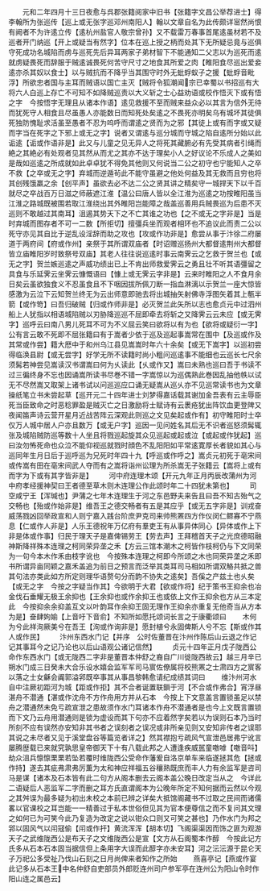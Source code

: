 <!-- { "loadSidebar": true } -->
　　元和二年四月十三日夜愈与呉郡张籍阅家中旧书【张籍字文昌公举荐进士】得李翰所为张巡传【巡上或无张字巡邓州南阳人】翰以文章自名为此传颇详宻然尚恨有阙者不为许逺立传【逺杭州盐官人敬宗曾孙】又不载雷万春事首尾逺虽材若不及巡者开门纳巡【开上或疑当有然字】位本在巡上授之柄而处其下无所疑忌竟与巡俱守死成功名城陷而虏与巡死先后异耳两家子弟材智下不能通知二父志以为巡死而逺就虏疑畏死而辞服于贼逺诚畏死何苦守尺寸之地食其所爱之肉【睢阳食尽巡出爱妾逺亦杀其奴以食士】以与贼抗而不降乎当其围守时外无蚍蜉蚁子之援【蚍蜉音毗浮】所欲忠者国与主耳而贼语以国亡主灭【贼将令狐潮闻宗已幸蜀以书招巡有大将六人白巡上存亡不可知不如降贼巡责以大义斩之士心益劝语或校作悟灭下或有悟之字　今按悟字无理且从诸本作语】逺见救援不至而贼来益众必以其言为信外无待而犹死守人相食且尽虽愚人亦能数日而知死处矣逺之不畏死亦明矣乌有城坏其徒俱死独防愧耻求活虽至愚者不忍为呜呼而谓逺之贤而为之邪【其徒上或有而字或又疑而字当在死字之下邪上或无之字】说者又谓逺与巡分城而守城之陷自逺所分始以此诟逺【诟或作语非是】此又与儿童之见无异人之将死其藏腑必有先受其病者引绳而絶之其絶必有处观者见其然从而尤之其亦不达于理矣小人之好议论不乐成人之美如是哉如巡逺之所成就如此卓卓犹不得免其他则又何说当二公之初守也宁能知人之卒不救【之卒或无之字】弃城而逆遁茍此不能守虽避之他处何益及其无救而且穷也将其创残饿羸之余【创平声】虽欲去必不达二公之贤其讲之精矣守一城捍天下以千百就尽之卒战百万日滋之师蔽遮江淮【温公曰唐人皆以全江淮为巡逺之功按睢阳虽当江淮之路城既被围若取江淮绕出其外睢阳岂能障之哉盖巡善用兵贼畏巡为后患不灭巡则不敢越过其南耳】沮遏其势天下之不亡其谁之功也【之不或无之字非是】当是时弃城而图存者不可一二数【所拒切】擅彊兵坐而观者相环也不追议此而责二公以死守亦见其自比于逆乱设淫辞而助之攻也【攻或作功非是】愈尝从事于汴徐二府屡道于两府间【府或作州】亲祭于其所谓双庙者【时诏赠巡扬州大都督逺荆州大都督皆立庙睢阳岁时致祭号双庙】其老人往往说巡逺时事云南霁云之乞救于贺兰也【或无之字】贺兰嫉巡逺之声威功绩出已上不肯出师救爱霁云之勇且壮不听其语彊留之具食与乐延霁云坐霁云慷慨语曰【慷上或无霁云字非是】云来时睢阳之人不食月余日矣云虽欲独食义不忍虽食且不下咽因拔所佩刀断一指血淋漓以示贺兰一座大惊皆感激为云泣下云知贺兰终无为云出师意即驰去将出城抽矢射佛寺浮图矢着其上甎半箭【或作笴】曰吾归破贼【归或作师非是】必灭贺兰此矢所以志也愈贞元中过泗州船上人犹指以相语城陷贼以刃胁降巡巡不屈即牵去将斩之又降霁云云未应【或无霁字】巡呼云曰南八男儿死耳不可为不义屈云笑曰欲将以有为也【欲将或疑衍一字】公有言云敢不死即不屈张籍曰有于嵩者少依于巡及巡起事嵩常在围中【及巡或作及其常或作尝】籍大厯中于和州乌江县见嵩嵩时年六十余矣【或无下嵩字】以巡初尝得临涣县尉【或无尝字】好学无所不读籍时尚小粗问巡逺事不能细也云巡长七尺余须髯若神尝见嵩读汉书谓嵩曰何为乆读此【乆或作又】嵩曰未熟也巡曰吾于书读不过三徧终身不忘也因诵嵩所读书尽巻不错一字嵩惊以为巡偶熟此巻因乱抽他帙以试无不尽然嵩又取架上诸书试以问巡巡应口诵无疑嵩从巡乆亦不见巡常读书也为文章操纸笔立书未尝起草【巡开元二十四年进士刘梦得嘉话载其谢加金吾表有云主辱臣死当臣致命之时恶稔罪盈是贼灭亡之日激励将士赋诗有云褁疮犹出阵饮血更登陴又夜闻笛声诗云营开星月近战苦阵云深观此则巡之文见矣起或作有】初守睢阳时士卒仅万人城中居人户亦且数万【或无户字】巡因一见问姓名其后无不识者巡怒须髯辄张及城陷贼防巡等数十人坐且将戮巡起旋其众见巡起或起或泣【或起或作犹起】巡曰汝勿怖死命也众泣不能仰视巡就戮时顔色不乱阳阳如平常逺寛厚长者貌如其心与巡同年生月日后于巡呼巡为兄死时年四十九【呼巡或作呼之】嵩贞元初死于亳宋间或传嵩有田在亳宋间武人夺而有之嵩将诣州讼理为所杀嵩无子张籍云【嵩将上或有而字为下或有其字皆非是】
　　河中府连理木颂【开元九年正月丙辰改蒲州为河中府孝经援神契曰王者德至草木则木连理公作此颂时年二十四犹未第也】
　　司空咸宁王【浑瑊也】尹蒲之七年木连理生于河之东邑野夫来告且曰吾不知古殆气之交畅也【殆或作始非是】维吾王之德交畅者有五是其应乎【或无五字非是】训戎奋威荡戮凶回举政宣和人则宁嘉入践台阶庶尹克司来帅熊罴四方作仪闵仁鳏寡不宁燕息【仁或作人非是】人乐王德祝年万亿府有羣吏王有从事异体同心【异体或作上下非是体或作事】归民于理天子是嘉俾锡劳王【劳去声】王拜稽首天子之光庶德昭融神斯降祥殊本连理之柯同荣异垄之禾【方云三馆本潮木之柯皆作枝柯仍与下文同荣为一句今本木作禾由枝字讹也　今按殊本连理之柯即今所颂之木也同荣异垄之禾即书所谓异亩同颖之嘉禾盖追为前日之预言而泛举其类耳司马相如所谓双觡共抵之兽其句法亦类此如方所定则理华语赘句分而韵不协失之逺矣】吾傒之产兹土也乆矣【或无之字　今按之字疑当作其】今欲明于大君【欲或作将】纪于策书王抑余也冶金伐石垂耀无极王余抑也【王余抑也或作余抑王也或依上文作王抑余也方从三本定此　今按抑余余抑盖互文以叶韵耳作余抑王固无理作王抑余亦重复无他奇当从方本为是】奋肆姁媮【上音吁下音俞】不知所如愿托颂词长言之于康衢颂曰
　　木何为兮此祥洵厥美兮在吾王【洵或作询非是】愿封植兮永固俾斯人兮不忘【斯或作其人或作民】
　　汴州东西水门记【并序　公时佐董晋在汴州作陈后山云退之作记记其事耳今之记乃论也以后山语观公诸记信然】
　　贞元十四年正月戊子陇西公命作东西水门【或无陇西二字非是董晋本仲舒之裔自广川徙陇西故云】越三月辛已朔水门成三日癸未大合乐设水嬉会监军军司马賔佐僚属将校熊罴之士肃四方之賔客以落之士女龢会阗郭溢郛既卒事其从事昌黎韩愈请纪成绩其词曰
　　维汴州河水自中注厥初距河为城【距或作拒】其不合者诞置联鎻于河【不合或作弗合】宵浮昼湛舟不潜通【湛或作沈舟不方作舟用方并从石本　今按上下文意盖言置锁虽足以禁舟之潜通然未免亏疏宣泄之患故须作水门耳诸本作舟不潜通者是也今上文既言置锁而下文乃云舟用潜通则是锁为虚设而其下句亦不应着然字矣若以为误则石本乃当时所刻不应有误然亦安知非其书者之误刻者之误况或非所亲见则又安知非传者之误耶其说之未尽者又见于溪堂盘谷等篇览者详之】然其襟抱亏疏风气宣泄邑居弗宁讹言屡腾歴载已来就究孰思皇帝御天下十有八载此邦之人遭逢疾威嚚童噭嘑【噭音呌】劫众沮兵懔懔栗栗若坠若覆时维陇西公受命作藩爰自洛京单车来临遂拯其危【拯或作持】遂去其疵弗肃弗厉薫为太和神应祥福五谷穰熟既庶而丰人力有余监军是咨司马是谋【诸本及石本皆有此二句方从阁本删去云阁本盖公晚日改定当从之　今详此二语疑后人恶监军二字而删之耳方氏直谓阁本为公晚年所定不知何据而云然以今观之其舛误为最多疑为初出未校之本前已辨之详矣大抵馆阁藏书不过取之民间而诸儒畧以官课校之耳岂能一一精善过于私本世俗但见其为官本便尊信之而不复问其文理之如何已为可笑今此乃复造为改定之说以钳众口则又可笑之甚也】乃作水门为邦之郛以固风气以闬冦偷【闬或作扞】黄流浑浑【胡本切】飞阁渠渠因而饰之匪为观游天子之武维陇西公是布天子之文维陇西公是宣【文方从石阁蜀本作醇　今按此记方氏多从石本石本固当据信但上条用字大误而此醇字亦未安耳】河之沄沄源于昆仑天子万祀公多受祉乃伐山石刻之日月尚俾来者知作之所始
　　燕喜亭记【燕或作宴此记多从石本王中名仲舒自吏部员外郎贬连州司户参军亭在连州公为阳山令时作阳山连之属邑云】
